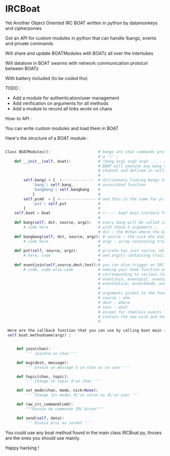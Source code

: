 IRCBoat
=======

Yet Another Object Oriented IRC BOAT written in python by datamonkeys and cipherponies

Got an API for custom modules in python that can handle !bangz, events and private commands

Will share and update BOATModules with BOATz all over the intertubes

Will datalove in BOAT swarms with network communication protocol between BOATz

With battery included (to be coded tho)


TODO :

-	Add a module for authentication/user management
-	Add verification on arguments for all methods
-	Add a module to record all links wrote on chans


How-to API :

You can write custom modules and load them in BOAT

Here's the structure of a BOAT module :
```python

Class BOATModules():                     # bangs are chan commands prefixed with
                                         # a '!' :
    def __init__(self, boat):            # !bang arg1 arg2 arg3 ..... argn
                                         # BOAT will execute any bang seen in a
                                         # channel and defined in self.bangz
                                         #
        self.bangz = {  <--------------  # dictionnary linking bangz to the
            'bang': self.bang,           # associated function
            'bangbang': self.bangbang    #
            }                            #
        self.pcmd  = { <---------------- # and this is the same for private commands
            'pvt': self.pvt              #
        }                                #
    self.boat = boat                     # <----- boat main instance for callbacks
                                         #
    def bang(self, dst, source, argz):   # every bang will be called in his module
        # code here                      # with those 3 arguments :
                                         # dst : the #chan where the bang was called
    def bangbang(self, dst, source, argz): # source : the nick who did the bang
        # code here                      # argz : array containing trailing argz
                                         #
    def pvt(self, source, argz):         # private has just source, which is the nick
        # here, code                     # and argz[] containing trailing argz
                                         #
    def eventjoin(self,source,dest,text):# you can also trigger on IRC event by strictly
        # code, code also code           # naming your hook function one of those name
                                         # corresponding to various (not all for now) IRC events :
                                         # eventjoin, eventquit, eventpart, eventnick,
                                         # eventnotice, enventmode, eventtopic, eventkick
                                         #
                                         # arguments givent to the func when calling are :
                                         # source : who
                                         # dest : where
                                         # text : what
                                         # except for chanless events like nick where dest will
                                         # contain the new nick and text will be empty
                                         #

 Here are the callback function that you can use by calling boat main instance
 self.boat.methodname(argz) :


     def join(chan):
         ''' Joindre un chan '''

     def msg(dest, message):
         ''' Envoie un message à un chan ou un user '''

     def topic(chan, topic):
         ''' Change le topic d'un chan '''

     def set_mode(chan, mode, nick=None):
         ''' Change les modes d\'un salon ou d\'un user '''

     def raw_irc_command(cmd):
         """Envoie de commande IRC brute"""

     def send(self, data):
         ''' Envoie brut au socket '''


```

 You could use any boat method found in the main class IRCBoat.py, thoses are the
 ones you should use mainly.

 Happy hacking !

